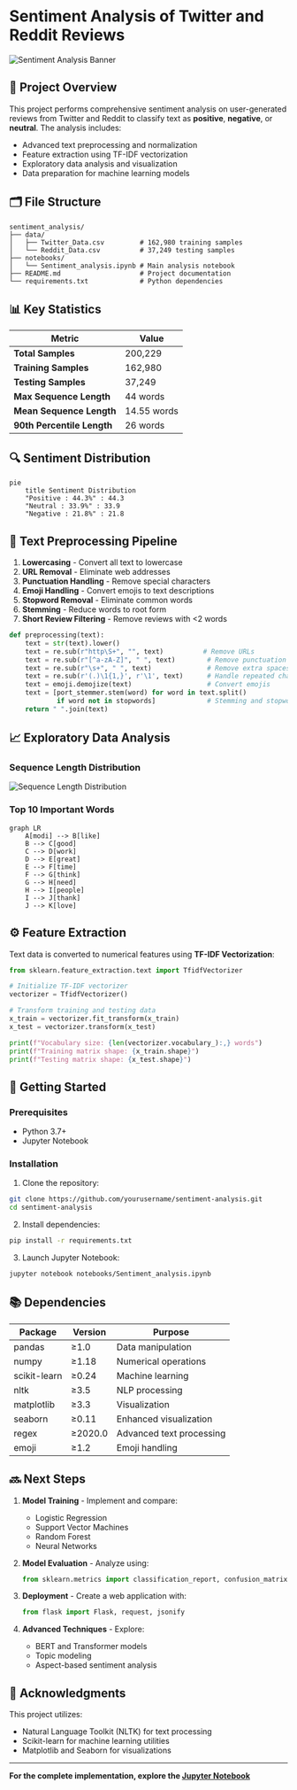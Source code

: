 # Sentiment Analysis of Twitter and Reddit Reviews

![Sentiment Analysis Banner](https://miro.medium.com/v2/resize:fit:1400/1*MFUVZfQaHXy3iH7S4Q2R5Q.png)

## 📌 Project Overview
This project performs comprehensive sentiment analysis on user-generated reviews from Twitter and Reddit to classify text as **positive**, **negative**, or **neutral**. The analysis includes:
- Advanced text preprocessing and normalization
- Feature extraction using TF-IDF vectorization
- Exploratory data analysis and visualization
- Data preparation for machine learning models

## 🗂️ File Structure
```
sentiment_analysis/
├── data/
│   ├── Twitter_Data.csv         # 162,980 training samples
│   └── Reddit_Data.csv          # 37,249 testing samples
├── notebooks/
│   └── Sentiment_analysis.ipynb # Main analysis notebook
├── README.md                    # Project documentation
└── requirements.txt             # Python dependencies
```

## 📊 Key Statistics
| Metric | Value |
|--------|-------|
| **Total Samples** | 200,229 |
| **Training Samples** | 162,980 |
| **Testing Samples** | 37,249 |
| **Max Sequence Length** | 44 words |
| **Mean Sequence Length** | 14.55 words |
| **90th Percentile Length** | 26 words |

## 🔍 Sentiment Distribution
```mermaid
pie
    title Sentiment Distribution
    "Positive : 44.3%" : 44.3
    "Neutral : 33.9%" : 33.9
    "Negative : 21.8%" : 21.8
```

## 🧹 Text Preprocessing Pipeline
1. **Lowercasing** - Convert all text to lowercase
2. **URL Removal** - Eliminate web addresses
3. **Punctuation Handling** - Remove special characters
4. **Emoji Handling** - Convert emojis to text descriptions
5. **Stopword Removal** - Eliminate common words
6. **Stemming** - Reduce words to root form
7. **Short Review Filtering** - Remove reviews with <2 words

```python
def preprocessing(text):
    text = str(text).lower()
    text = re.sub(r"http\S+", "", text)          # Remove URLs
    text = re.sub(r"[^a-zA-Z]", " ", text)        # Remove punctuation
    text = re.sub(r"\s+", " ", text)              # Remove extra spaces
    text = re.sub(r'(.)\1{1,}', r'\1', text)      # Handle repeated characters
    text = emoji.demojize(text)                   # Convert emojis
    text = [port_stemmer.stem(word) for word in text.split() 
            if word not in stopwords]             # Stemming and stopword removal
    return " ".join(text)
```

## 📈 Exploratory Data Analysis

### Sequence Length Distribution
![Sequence Length Distribution](https://www.researchgate.net/publication/344416264/figure/fig1/AS:939860202778624@1600924495906/Example-of-sentiment-analysis-using-textblob.png)

### Top 10 Important Words
```mermaid
graph LR
    A[modi] --> B[like]
    B --> C[good]
    C --> D[work]
    D --> E[great]
    E --> F[time]
    F --> G[think]
    G --> H[need]
    H --> I[people]
    I --> J[thank]
    J --> K[love]
```

## ⚙️ Feature Extraction
Text data is converted to numerical features using **TF-IDF Vectorization**:

```python
from sklearn.feature_extraction.text import TfidfVectorizer

# Initialize TF-IDF vectorizer
vectorizer = TfidfVectorizer()

# Transform training and testing data
x_train = vectorizer.fit_transform(x_train)
x_test = vectorizer.transform(x_test)

print(f"Vocabulary size: {len(vectorizer.vocabulary_):,} words")
print(f"Training matrix shape: {x_train.shape}")
print(f"Testing matrix shape: {x_test.shape}")
```

## 🚀 Getting Started
### Prerequisites
- Python 3.7+
- Jupyter Notebook

### Installation
1. Clone the repository:
```bash
git clone https://github.com/yourusername/sentiment-analysis.git
cd sentiment-analysis
```

2. Install dependencies:
```bash
pip install -r requirements.txt
```

3. Launch Jupyter Notebook:
```bash
jupyter notebook notebooks/Sentiment_analysis.ipynb
```

## 📚 Dependencies
| Package | Version | Purpose |
|---------|---------|---------|
| pandas | ≥1.0 | Data manipulation |
| numpy | ≥1.18 | Numerical operations |
| scikit-learn | ≥0.24 | Machine learning |
| nltk | ≥3.5 | NLP processing |
| matplotlib | ≥3.3 | Visualization |
| seaborn | ≥0.11 | Enhanced visualization |
| regex | ≥2020.0 | Advanced text processing |
| emoji | ≥1.2 | Emoji handling |

## 🔜 Next Steps
1. **Model Training** - Implement and compare:
   - Logistic Regression
   - Support Vector Machines
   - Random Forest
   - Neural Networks

2. **Model Evaluation** - Analyze using:
   ```python
   from sklearn.metrics import classification_report, confusion_matrix, accuracy_score
   ```

3. **Deployment** - Create a web application with:
   ```python
   from flask import Flask, request, jsonify
   ```

4. **Advanced Techniques** - Explore:
   - BERT and Transformer models
   - Topic modeling
   - Aspect-based sentiment analysis

## 🙏 Acknowledgments
This project utilizes:
- Natural Language Toolkit (NLTK) for text processing
- Scikit-learn for machine learning utilities
- Matplotlib and Seaborn for visualizations

---

**For the complete implementation, explore the [Jupyter Notebook](notebooks/Sentiment_analysis.ipynb)**

